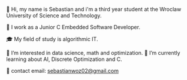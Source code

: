 
👋 Hi, my name is Sebastian and i'm a third year student at the Wroclaw University of Science and Technology. 

💼 I work as a Junior C Embedded Software Developer.

🎓 My field of study is algorithmic IT.

👀 I’m interested in data science, math and optimization.
🌱 I’m currently learning about AI, Discrete Optimization and C.

📧 contact email: sebastianwoz02@gmail.com
